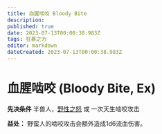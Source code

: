 ```yaml
---
title: 血腥啮咬 Bloody Bite
description: 
published: true
date: 2023-07-13T00:00:38.983Z
tags: 狂暴之力
editor: markdown
dateCreated: 2023-07-13T00:00:38.983Z
---
```


# 血腥啮咬 (Bloody Bite, Ex)

**先决条件** 半兽人，[野性之怒](/狂暴之力/野性之怒) 或 一次天生啮咬攻击

**益处：** 野蛮人的啮咬攻击会额外造成1d6流血伤害。